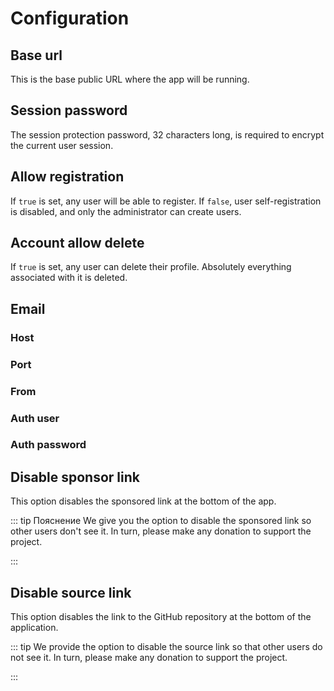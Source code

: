 # Configuration

## Base url

This is the base public URL where the app will be running.

<configuration-item
  type="string"
  env="APP_BASE_URL"
  example="http://localhost:3000"
  required
/>

## Session password

The session protection password, 32 characters long, is required to encrypt the current user session.

<configuration-item
  type="string"
  env="APP_SESSION_PASSWORD"
  required
/>

## Allow registration

If `true` is set, any user will be able to register. If `false`, user self-registration is disabled,
and only the administrator can create users.

<configuration-item
  type="boolean"
  defaults="true"
  env="APP_AUTH_ALLOW_REGISTRATION"
/>

## Account allow delete

If `true` is set, any user can delete their profile. Absolutely everything associated with it is deleted.

<configuration-item
  type="boolean"
  defaults="false"
  env="APP_ACCOUNT_ALLOW_DELETE"
/>

## Email

### Host

<configuration-item
  type="string"
  example="smtp.gmail.com"
  env="APP_EMAIL_HOST"
/>

### Port

<configuration-item
  type="integer"
  example="587"
  env="APP_EMAIL_PORT"
/>

### From

<configuration-item
  type="string"
  example="no-reply@example.com"
  env="APP_EMAIL_FROM"
/>

### Auth user

<configuration-item
  type="string"
  example="no-reply@example.com"
  env="APP_EMAIL_AUTH_USER"
/>

### Auth password

<configuration-item
  type="string"
  env="APP_EMAIL_AUTH_PASSWORD"
/>

## Disable sponsor link

This option disables the sponsored link at the bottom of the app.

::: tip Пояснение
We give you the option to disable the sponsored link so other users don't see it.
In turn, please make any donation to support the project.

<boosty-link label="Sponsoring on Boosty" />
:::

<configuration-item
  type="boolean"
  defaults="false"
  env="APP_PUBLIC_DISABLE_SPONSOR_LINK"
/>

## Disable source link

This option disables the link to the GitHub repository at the bottom of the application.

::: tip
We provide the option to disable the source link so that other users do not see it.
In turn, please make any donation to support the project.

<boosty-link label="Sponsoring on Boosty" />
:::

<configuration-item
  type="boolean"
  defaults="false"
  env="APP_PUBLIC_DISABLE_SOURCE_LINK"
/>
